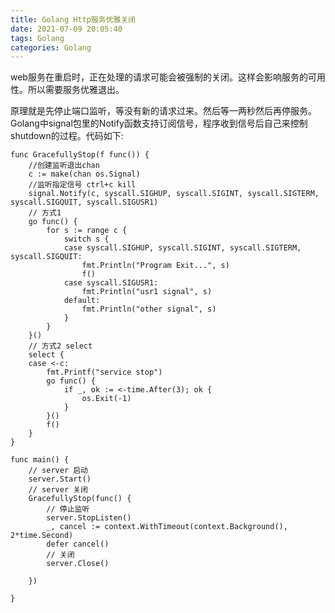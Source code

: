 ```yaml
---
title: Golang Http服务优雅关闭
date: 2021-07-09 20:05:40
tags: Golang
categories: Golang
---
```



web服务在重启时，正在处理的请求可能会被强制的关闭。这样会影响服务的可用性。所以需要服务优雅退出。


原理就是先停止端口监听，等没有新的请求过来。然后等一两秒然后再停服务。Golang中signal包里的Notify函数支持订阅信号，程序收到信号后自己来控制shutdown的过程。代码如下:

<!--more-->


```golang
func GracefullyStop(f func()) {
	//创建监听退出chan
	c := make(chan os.Signal)
	//监听指定信号 ctrl+c kill
	signal.Notify(c, syscall.SIGHUP, syscall.SIGINT, syscall.SIGTERM, syscall.SIGQUIT, syscall.SIGUSR1)
	// 方式1
	go func() {
		for s := range c {
			switch s {
			case syscall.SIGHUP, syscall.SIGINT, syscall.SIGTERM, syscall.SIGQUIT:
				fmt.Println("Program Exit...", s)
				f()
			case syscall.SIGUSR1:
				fmt.Println("usr1 signal", s)
			default:
				fmt.Println("other signal", s)
			}
		}
	}()
	// 方式2 select
	select {
	case <-c:
		fmt.Printf("service stop")
		go func() {
			if _, ok := <-time.After(3); ok {
				os.Exit(-1)
			}
		}()
		f()
	}
}

func main() {
	// server 启动
	server.Start()
	// server 关闭
	GracefullyStop(func() {
		// 停止监听
		server.StopListen()
		_, cancel := context.WithTimeout(context.Background(), 2*time.Second)
		defer cancel()
		// 关闭
		server.Close()

	})

}
```
